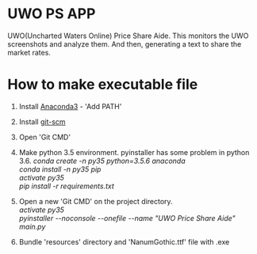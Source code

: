 # UWO PS APP
UWO(Uncharted Waters Online) Price Share Aide.
This monitors the UWO screenshots and analyze them.
And then, generating a text to share the market rates.

# How to make executable file
1. Install [Anaconda3](https://www.anaconda.com/download/) - 'Add PATH'

2. Install [git-scm](https://git-scm.com/downloads)

3. Open 'Git CMD'

4. Make python 3.5 environment. pyinstaller has some problem in python 3.6.
<i>conda create -n py35 python=3.5.6 anaconda<br>
conda install -n py35 pip<br>
activate py35<br>
pip install -r requirements.txt</i>

5. Open a new 'Git CMD' on the project directory.<br>
<i>activate py35<br>
pyinstaller --noconsole --onefile --name "UWO Price Share Aide" main.py</i><br>

6. Bundle 'resources' directory and 'NanumGothic.ttf' file with .exe
